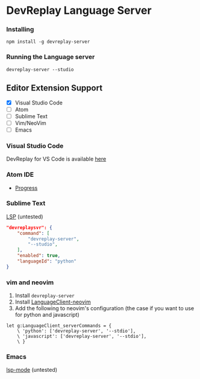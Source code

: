 # DevReplay Language Server

### Installing

```
npm install -g devreplay-server
```


### Running the Language server

```
devreplay-server --studio
```



## Editor Extension Support

* [x] Visual Studio Code
* [ ] Atom
* [ ] Sublime Text
* [ ] Vim/NeoVim
* [ ] Emacs

### Visual Studio Code

DevReplay for VS Code is available [here]((https://marketplace.visualstudio.com/items?itemName=Ikuyadeu.devreplay))


### Atom IDE

* [Progress](https://github.com/Ikuyadeu/devreplay-atom)

### Sublime Text

[LSP](https://github.com/tomv564/LSP) (untested)

```json
"devreplaysvr": {
    "command": [
        "devreplay-server",
        "--studio",
    ],
    "enabled": true,
    "languageId": "python"
}
```

### vim and neovim

1. Install `devreplay-server`
2. Install [LanguageClient-neovim](https://github.com/autozimu/LanguageClient-neovim/blob/next/INSTALL.md)
3. Add the following to neovim's configuration (the case if you want to use for python and javascript)

```vim
let g:LanguageClient_serverCommands = {
    \ 'python': ['devreplay-server', '--stdio'],
    \ 'javascript': ['devreplay-server', '--stdio'],
    \ }
```

### Emacs

[lsp-mode](https://github.com/emacs-lsp/lsp-mode) (untested)
